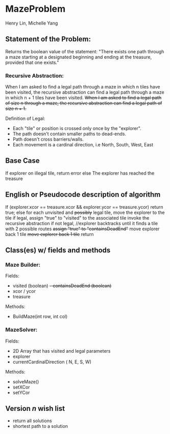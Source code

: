 # MazeProblem
Henry Lin, Michelle Yang

## Statement of the Problem:
Returns the boolean value of the statement:
"There exists one path through a maze
starting at a designated beginning
and ending at the treasure, provided that one exists."

### Recursive Abstraction:
When I am asked to find a legal path through a maze in which n tiles
have been visited, the recursive abstraction can find a legal path
through a maze in which n + 1 tiles have been visited. 
~~When I am asked to find a legal path of size n through a maze,
the recursive abstraction can find a legal path of size n + 1.~~

Definition of Legal:
- Each "tile" or position is crossed only once by the "explorer".
- The path doesn't contain smaller paths to dead-ends.
- Path doesn't cross barriers/walls.
- Each movement is a cardinal direction, i.e North, South, West, East

## Base Case
 If explorer on illegal tile,
 return error
 else
 The explorer has reached the treasure
 
## English or Pseudocode description of algorithm 
If (explorer.xcor == treasure.xcor && explorer.ycor == treasure.ycor)
  return true; 
else 
  for each unvisited and ~~possibly~~ legal tile, 
    move the explorer to the tile 
    if legal, 
      assign "true" to "visited" to the associated tile
      invoke the recursive abstraction 
    if not legal, //explorer backtracks until it finds a tile with 2 possible routes 
      ~~assign "true" to "containsDeadEnd"~~ 
      move explorer back 1 tile 
  ~~move explorer back 1 tile~~ 
return 

## Class(es) w/ fields and methods 
### Maze Builder: 
Fields: 
- visited (boolean) 
~~- containsDeadEnd (boolean)~~ 
- xcor / ycor 
- treasure

Methods: 
- BuildMaze(int row, int col) 
### MazeSolver:
Fields:
- 2D Array that has visited and legal parameters 
- explorer 
- currentCardinalDirection ( N, E, S, W) 

Methods:
- solveMaze()
- setXCor
- setYCor 
## Version *n* wish list  
  - return all solutions
  - shortest path to a solution 

